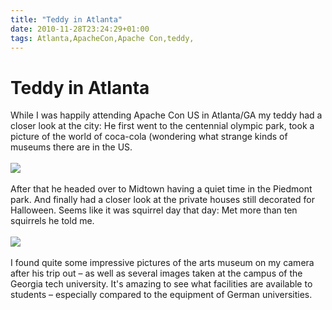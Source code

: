 ```yaml
---
title: "Teddy in Atlanta"
date: 2010-11-28T23:24:29+01:00
tags: Atlanta,ApacheCon,Apache Con,teddy,
---
```


# Teddy in Atlanta


While I was happily attending Apache Con US in Atlanta/GA my teddy had a closer look at the city: He first went to the 
centennial olympic park, took a picture of the world of coca-cola (wondering what strange kinds of museums there are in 
the US. <br><br><img src="http://isabel-drost.de/Bilder/wordpress/teddy_atl_1.png"><br><br>After that he headed over to 
Midtown having a quiet time in the Piedmont park. And finally had a closer look at the private houses still decorated 
for Halloween. Seems like it was squirrel day that day: Met more than ten squirrels he told me.<br><br><img 
src="http://isabel-drost.de/Bilder/wordpress/teddy_atl_2.png"><br><br>I found quite some impressive pictures of the 
arts museum on my camera after his trip out – as well as several images taken at the campus of the Georgia tech 
university. It's amazing to see what facilities are available to students – especially compared to the equipment of 
German universities.
